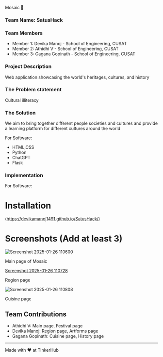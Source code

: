 Mosaic 🎯

### Team Name: SatusHack


### Team Members
- Member 1: Devika Manoj - School of Engineering, CUSAT
- Member 2: Athidhi V - School of Engineering, CUSAT
- Member 3: Gagana Gopinath - School of Engineering, CUSAT

### Project Description
Web application showcasing the world's heritages, cultures, and history

### The Problem statement
Cultural illiteracy

### The Solution
We aim to bring together different people societies and cultures and provide a learning platform for different cultures around the world

For Software:
- HTML,CSS
- Python
- ChatGPT
- Flask



### Implementation
For Software:
# Installation
(https://devikamanoj1491.github.io/SatusHack/)


# Screenshots (Add at least 3)
![Screenshot 2025-01-26 110600](https://github.com/user-attachments/assets/fd479dc1-fb5a-48a5-8743-fe155a0b13f3)

Main page of Mosaic

[Screenshot 2025-01-26 110728](https://github.com/user-attachments/assets/fce5ec81-fa86-4028-b6e1-bffc8a27cd99)

Region page

![Screenshot 2025-01-26 110808](https://github.com/user-attachments/assets/8c49876d-a4d9-4f9e-a5de-a116c79976d0)

Cuisine page




## Team Contributions
- Athidhi V: Main page, Festival page
- Devika Manoj: Region page, Artforms page
- Gagana Gopinath: Cuisine page, History page

---
Made with ❤️ at TinkerHub

